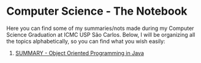 # Computer Science - The Notebook
Here you can find some of my summaries/nots made during my Computer Science Graduation at ICMC USP São Carlos. Below, I will be organizing all the topics alphabetically, so you can find what you  wish easily:
1. [SUMMARY - Object Oriented Programming in Java](https://github.com/felipemnds/computer-science-summaries/blob/master/semester3/oop-in-java.md)
